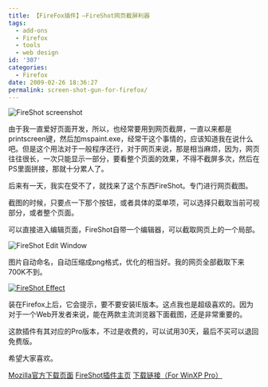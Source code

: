 ```yaml
---
title: 【FireFox插件】—FireShot网页截屏利器
tags:
  - add-ons
  - Firefox
  - tools
  - web design
id: '307'
categories:
  - Firefox
date: 2009-02-26 18:36:27
permalink: screen-shot-gun-for-firefox/
---
```


![FireShot screenshot](http://lh6.ggpht.com/_QYicOeu89Bk/SaTM1iurqHI/AAAAAAAABIg/Zk-qZm5rxCE/s400/fireshot-1.png)

由于我一直爱好页面开发，所以，也经常要用到网页截屏，一直以来都是printscreen键，然后加mspaint.exe，经常干这个事情的，应该知道我在说什么吧。但是这个用法对于一般程序还行，对于网页来说，那是相当麻烦，因为，网页往往很长，一次只能显示一部分，要看整个页面的效果，不得不截屏多次，然后在PS里面拼接，那就十分累人了。

后来有一天，我实在受不了，就找来了这个东西FireShot。专门进行网页截图。
<!-- more -->
截图的时候，只要点一下那个按钮，或者具体的菜单项，可以选择只截取当前可视部分，或者整个页面。

可以直接进入编辑页面，FireShot自带一个编辑器，可以截取网页上的一个局部。

![FireShot Edit Window](http://lh6.ggpht.com/_QYicOeu89Bk/SaTM1g3L8aI/AAAAAAAABIo/ErTWaF_pgZk/s400/fireshot-2.png)

图片自动命名，自动压缩成png格式，优化的相当好。我的网页全部截取下来700K不到。

[![FireShot Effect](http://lh5.ggpht.com/_QYicOeu89Bk/SaTM17sJnHI/AAAAAAAABIw/U9eJQtcIzhk/s288/fireshot-3.png)](http://picasaweb.google.com/lh/photo/z0bBpZtqb0J0sMjzm6AmUQ?feat=embedwebsite)

装在Firefox上后，它会提示，要不要安装IE版本。这点我也是超级喜欢的。因为对于一个Web开发者来说，能在两款主流浏览器下面截图，还是非常重要的。

这款插件有其对应的Pro版本，不过是收费的，可以试用30天，最后不买可以退回免费版。

希望大家喜欢。

[Mozilla官方下载页面](https://addons.mozilla.org/en-US/firefox/addon/5648) [FireShot插件主页](http://screenshot-program.com/fireshot/) [下载链接（For WinXP Pro）](https://addons.mozilla.org/en-US/firefox/downloads/latest/5648/platform:5)